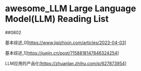 # awesome_LLM   Large Language Model(LLM) Reading List

##0802


基本综述_0[https://www.jiqizhixin.com/articles/2023-04-03]

基本综述_1[https://juejin.cn/post/7158818147846324254]

LLM应用的产品化[https://zhuanlan.zhihu.com/p/627873954]
